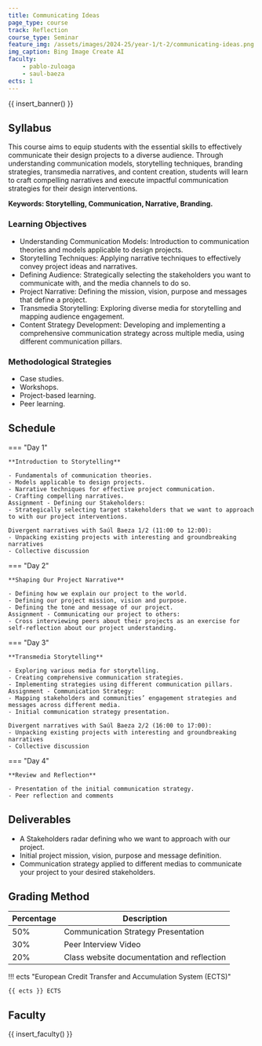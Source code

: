 ```yaml
---
title: Communicating Ideas
page_type: course
track: Reflection
course_type: Seminar
feature_img: /assets/images/2024-25/year-1/t-2/communicating-ideas.png
img_caption: Bing Image Create AI
faculty:
    - pablo-zuloaga
    - saul-baeza
ects: 1
---
```


{{ insert_banner() }}

## Syllabus

This course aims to equip students with the essential skills to effectively communicate their design projects to a diverse audience. Through understanding communication models, storytelling techniques, branding strategies, transmedia narratives, and content creation, students will learn to craft compelling narratives and execute impactful communication strategies for their design interventions.

**Keywords: Storytelling, Communication, Narrative, Branding.**

### Learning Objectives

- Understanding Communication Models:
Introduction to communication theories and models applicable to design projects.
- Storytelling Techniques:
Applying narrative techniques to effectively convey project ideas and narratives.
- Defining Audience:
Strategically selecting the stakeholders you want to communicate with, and the media channels to do so.
- Project Narrative:
Defining the mission, vision, purpose and messages that define a project.
- Transmedia Storytelling:
Exploring diverse media for storytelling and mapping audience engagement.
- Content Strategy Development:
Developing and implementing a comprehensive communication strategy across multiple media, using different communication pillars.

### Methodological Strategies

- Case studies.
- Workshops.
- Project-based learning.
- Peer learning.

## Schedule

=== "Day 1"

    **Introduction to Storytelling**

    - Fundamentals of communication theories.
    - Models applicable to design projects.
    - Narrative techniques for effective project communication.
    - Crafting compelling narratives.
    Assignment - Defining our Stakeholders:
    - Strategically selecting target stakeholders that we want to approach to with our project interventions.

    Divergent narratives with Saúl Baeza 1/2 (11:00 to 12:00):
    - Unpacking existing projects with interesting and groundbreaking narratives
    - Collective discussion 

=== "Day 2"

    **Shaping Our Project Narrative**

    - Defining how we explain our project to the world.
    - Defining our project mission, vision and purpose.
    - Defining the tone and message of our project.
    Assignment - Communicating our project to others:
    - Cross interviewing peers about their projects as an exercise for self-reflection about our project understanding.

=== "Day 3"

    **Transmedia Storytelling**

    - Exploring various media for storytelling.
    - Creating comprehensive communication strategies.
    - Implementing strategies using different communication pillars.
    Assignment - Communication Strategy:
    - Mapping stakeholders and communities’ engagement strategies and messages across different media.
    - Initial communication strategy presentation.

    Divergent narratives with Saúl Baeza 2/2 (16:00 to 17:00):
    - Unpacking existing projects with interesting and groundbreaking narratives
    - Collective discussion 

=== "Day 4"

    **Review and Reflection**

    - Presentation of the initial communication strategy.
    - Peer reflection and comments

## Deliverables

- A Stakeholders radar defining who we want to approach with our project.
- Initial project mission, vision, purpose and message definition.
- Communication strategy applied to different medias to communicate your project to your desired stakeholders.

## Grading Method

| Percentage  | Description                         |
| ----------- | ------------------------------------|
| 50%         | Communication Strategy Presentation |
| 30%         | Peer Interview Video                |
| 20%         | Class website documentation and reflection |

!!! ects "European Credit Transfer and Accumulation System (ECTS)"

    {{ ects }} ECTS

## Faculty

{{ insert_faculty() }}
